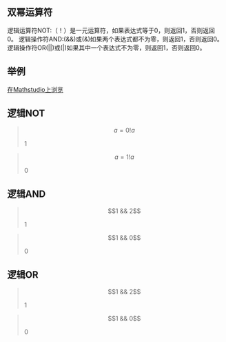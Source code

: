 ## 双幂运算符

逻辑运算符NOT:（！）是一元运算符，如果表达式等于0，则返回1，否则返回0。
逻辑操作符AND:(&&)或(&)如果两个表达式都不为零，则返回1，否则返回0。
逻辑操作符OR(||)或(|)如果其中一个表达式不为零，则返回1，否则返回0。

## 举例

[在Mathstudio上浏览](http://mathstud.io/?input[0]=YT0wDQohYQ%3D%3D&input[1]=YT0xDQohYQ%3D%3D&input[2]=MSAmJiAy&input[3]=MSAmJiAw&input[4]=MSB8fCAy&input[5]=MSB8fCAw)


## 逻辑NOT

> ```math
> a=0
> !a
> ```
>
> $1$

> ```math
> a=1
> !a
> ```
>
> $0$

## 逻辑AND

> ```math
> 1 && 2
> ```
>
> $1$

> ```math
> 1 && 0
> ```
>
> $0$

## 逻辑OR

> ```math
> 1 && 2
> ```
>
> $1$

> ```math
> 1 && 0
> ```
>
> $0$